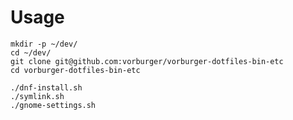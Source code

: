 # Usage

    mkdir -p ~/dev/
    cd ~/dev/
    git clone git@github.com:vorburger/vorburger-dotfiles-bin-etc
    cd vorburger-dotfiles-bin-etc

    ./dnf-install.sh
    ./symlink.sh
    ./gnome-settings.sh
